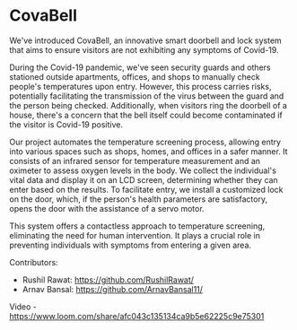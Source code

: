 # CovaBell

We've introduced CovaBell, an innovative smart doorbell and lock system that aims to ensure visitors are not exhibiting any symptoms of Covid-19.


During the Covid-19 pandemic, we've seen security guards and others stationed outside apartments, offices, and shops to manually check people's temperatures upon entry. However, this process carries risks, potentially facilitating the transmission of the virus between the guard and the person being checked. Additionally, when visitors ring the doorbell of a house, there's a concern that the bell itself could become contaminated if the visitor is Covid-19 positive.


Our project automates the temperature screening process, allowing entry into various spaces such as shops, homes, and offices in a safer manner. It consists of an infrared sensor for temperature measurement and an oximeter to assess oxygen levels in the body. We collect the individual's vital data and display it on an LCD screen, determining whether they can enter based on the results. To facilitate entry, we install a customized lock on the door, which, if the person's health parameters are satisfactory, opens the door with the assistance of a servo motor.


This system offers a contactless approach to temperature screening, eliminating the need for human intervention. It plays a crucial role in preventing individuals with symptoms from entering a given area.

Contributors: 
- Rushil Rawat: https://github.com/RushilRawat/
- Arnav Bansal: https://github.com/ArnavBansal11/

Video - https://www.loom.com/share/afc043c135134ca9b5e62225c9e75301
